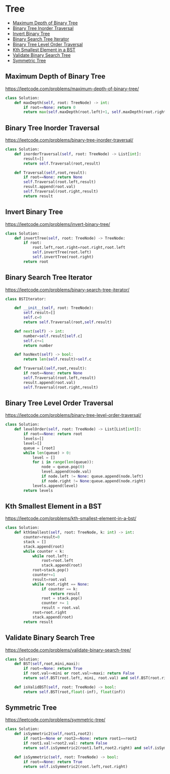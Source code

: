 # Tree

+ [Maximum Depth of Binary Tree](#maximum-depth-of-binary-tree)
+ [Binary Tree Inorder Traversal](#binary-tree-inorder-traversal)
+ [Invert Binary Tree](#invert-binary-tree)
+ [Binary Search Tree Iterator](#binary-search-tree-iterator)
+ [Binary Tree Level Order Traversal](#binary-tree-level-order-traversal)
+ [Kth Smallest Element in a BST](#kth-smallest-element-in-a-bst)
+ [Validate Binary Search Tree](#validate-binary-search-tree)
+ [Symmetric Tree](#symmetric-tree)

## Maximum Depth of Binary Tree

https://leetcode.com/problems/maximum-depth-of-binary-tree/

```python
class Solution:
    def maxDepth(self, root: TreeNode) -> int:
        if root==None: return 0
        return max(self.maxDepth(root.left)+1, self.maxDepth(root.right)+1)
```

## Binary Tree Inorder Traversal

https://leetcode.com/problems/binary-tree-inorder-traversal/

```python
class Solution:
    def inorderTraversal(self, root: TreeNode) -> List[int]:
        result=[]
        return self.Traversal(root,result)

    def Traversal(self,root,result):
        if root==None: return None
        self.Traversal(root.left,result)
        result.append(root.val)
        self.Traversal(root.right,result)
        return result
```

## Invert Binary Tree

https://leetcode.com/problems/invert-binary-tree/

```python
class Solution:
    def invertTree(self, root: TreeNode) -> TreeNode:
        if root:
            root.left,root.right=root.right,root.left
            self.invertTree(root.left)
            self.invertTree(root.right)
        return root
```

## Binary Search Tree Iterator

https://leetcode.com/problems/binary-search-tree-iterator/

```python
class BSTIterator:

    def __init__(self, root: TreeNode):
        self.result=[]
        self.c=0
        return self.Traversal(root,self.result)

    def next(self) -> int:
        number=self.result[self.c]
        self.c+=1
        return number

    def hasNext(self) -> bool:
        return len(self.result)>self.c

    def Traversal(self,root,result):
        if root==None: return None
        self.Traversal(root.left,result)
        result.append(root.val)
        self.Traversal(root.right,result)
```

## Binary Tree Level Order Traversal

https://leetcode.com/problems/binary-tree-level-order-traversal/

```python
class Solution:
    def levelOrder(self, root: TreeNode) -> List[List[int]]:
        if root==None: return root
        levels=[]
        level=[]
        queue = [root]
        while len(queue) > 0:
            level = []
            for i in range(len(queue)):
                node = queue.pop(0)
                level.append(node.val)
                if node.left != None: queue.append(node.left)
                if node.right != None:queue.append(node.right)
            levels.append(level)
        return levels
```

## Kth Smallest Element in a BST

https://leetcode.com/problems/kth-smallest-element-in-a-bst/

```python
class Solution:
    def kthSmallest(self, root: TreeNode, k: int) -> int:
        counter=result=0
        stack = []
        stack.append(root)
        while counter < k:
            while root.left:
                root=root.left
                stack.append(root)
            root=stack.pop()
            counter+=1
            result=root.val
            while root.right == None:
                if counter == k:
                    return result
                root = stack.pop()
                counter += 1
                result = root.val
            root=root.right
            stack.append(root)
        return result
```

## Validate Binary Search Tree

https://leetcode.com/problems/validate-binary-search-tree/

```python
class Solution:
    def BST(self,root,mini,maxi):
        if root==None: return True
        if root.val<=mini or root.val>=maxi: return False
        return self.BST(root.left, mini, root.val) and self.BST(root.right, root.val,maxi)

    def isValidBST(self, root: TreeNode) -> bool:
        return self.BST(root,float(-inf), float(inf))
```

## Symmetric Tree

https://leetcode.com/problems/symmetric-tree/

```python
class Solution:
    def isSymmetric2(self,root1,root2):
        if root1==None or root2==None: return root1==root2
        if root1.val!=root2.val: return False
        return self.isSymmetric2(root1.left,root2.right) and self.isSymmetric2(root1.right,root2.left)

    def isSymmetric(self, root: TreeNode) -> bool:
        if root==None: return True
        return self.isSymmetric2(root.left,root.right)
```

